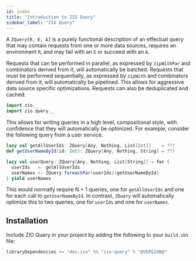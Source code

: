 ```yaml
---
id: index
title: "Introduction to ZIO Query"
sidebar_label: "ZIO Query"
---
```


A `ZQuery[R, E, A]` is a purely functional description of an effectual query that may contain requests from one or more data sources, requires an environment `R`, and may fail with an `E` or succeed with an `A`.

Requests that can be performed in parallel, as expressed by `zipWithPar` and combinators derived from it, will automatically be batched. Requests that must be performed sequentially, as expressed by `zipWith` and combinators derived from it, will automatically be pipelined. This allows for aggressive data source specific optimizations. Requests can also be deduplicated and cached.

```scala mdoc:invisible
import zio._
import zio.query._
```

This allows for writing queries in a high level, compositional style, with confidence that they will automatically be optimized. For example, consider the following query from a user service.

```scala mdoc:silent
lazy val getAllUserIds: ZQuery[Any, Nothing, List[Int]]    = ???
def getUserNameById(id: Int): ZQuery[Any, Nothing, String] = ???

lazy val userQuery: ZQuery[Any, Nothing, List[String]] = for {
  userIds   <- getAllUserIds
  userNames <- ZQuery.foreachPar(userIds)(getUserNameById)
} yield userNames
```

This would normally require N + 1 queries, one for `getAllUserIds` and one for each call to `getUserNameById`. In contrast, `ZQuery` will automatically optimize this to two queries, one for `userIds` and one for `userNames`.

## Installation

Include ZIO Query in your project by adding the following to your `build.sbt` file:

```scala
libraryDependencies += "dev.zio" %% "zio-query" % "@VERSION@"
```